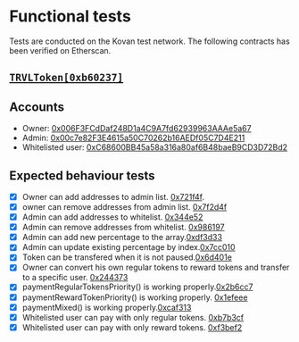 # Functional tests
Tests are conducted on the Kovan test network. The following contracts has been verified on Etherscan.
 
## [`TRVLToken[0xb60237]`](https://kovan.etherscan.io/address/0xD7c5f014dad18E53702eAd0e2b1ae50F8D7C1b63#code)

 
## Accounts
 
* Owner: [0x006F3FCdDaf248D1a4C9A7fd62939963AAAe5a67](https://kovan.etherscan.io/address/0x006F3FCdDaf248D1a4C9A7fd62939963AAAe5a67)
* Admin: [0x00c7e82F3E4615a50C70262b16AEDf05C7D4E211](https://kovan.etherscan.io/address/0x00c7e82F3E4615a50C70262b16AEDf05C7D4E211)
* Whitelisted user: [0xC68600BB45a58a316a80af6B48baeB9CD3D72Bd2](https://kovan.etherscan.io/address/0xC68600BB45a58a316a80af6B48baeB9CD3D72Bd2)
## Expected behaviour tests
 
- [x] Owner can add addresses to admin list. [0x721f4f](https://kovan.etherscan.io/tx/0x721f4f33837af81b15d04d3718684330258ef1121086f9c03a9548195dfadd18).
- [x] owner can remove addresses from admin list. [0x7f2d4f](https://kovan.etherscan.io/tx/0x7f2d4f31c07fe4114875b60753773d924dbf8eb92c166ac16b1a9c1c42fba6e0)
- [x] Admin can add addresses to whitelist. [0x344e52](https://kovan.etherscan.io/tx/0x344e52d21597da535f1ea3f9b1139d4db7bef7b477a32d9a8ad661a5d653f532)
- [x] Admin can remove addresses from whitelist. [0x986197](https://kovan.etherscan.io/tx/0x986197f3f9814d2261b2ed090b845da62d6fd2c3954eab5596c69612b05982d1)
- [x] Admin can add new percentage to the array.[0xdf3d33](https://kovan.etherscan.io/tx/0xdf3d33dadba40abb3045e367aca100dd7c8d15dae9d2baaa8820efd3cb943eca)
- [x] Admin can update existing percentage by index.[0x7cc010](https://kovan.etherscan.io/tx/0x319b4fecb3be883b4b34ceffde6135edcba399ce34c0016772806adebedf6084)
- [x] Token can be transfered when it is not paused.[0x6d401e](https://kovan.etherscan.io/tx/0x6d401e73e4399700f3e837c3b729fd18787756926808d0b5e7dc8c28333a4866)
- [x] Owner can convert his own regular tokens to reward tokens and transfer to a specific user. [0x244373](https://kovan.etherscan.io/tx/0x244373e4d49d01a6136b46a8a29c752d6b4a30e1df1b682a12fc2afc131c97ea)
- [x] paymentRegularTokensPriority() is working properly.[0x2b6cc7](https://kovan.etherscan.io/tx/0x2b6cc7d6b4951ac097a740455a765a3f6d92d570e7bd390e12a57e6610b040ec)
- [x] paymentRewardTokenPriority() is working properly. [0x1efeee](https://kovan.etherscan.io/tx/0x1efeee8511ecee361f861fc9f1befcc75b70142ebc25d7a6f1478f437566f577)
- [x] paymentMixed() is working properly.[0xcaf313](https://kovan.etherscan.io/tx/0xcaf313b4421492c6d6735bd292fa62e7145a08c6e6957e21f13375a1776fb66e)
- [x] Whitelisted user can pay with only regular tokens. [0xb7b3cf](https://kovan.etherscan.io/tx/0xb7b3cfd446aa8a8590e8e1cd6078a5fd697322b1cc23777b97f6a85cf9b2f19e)
- [x] Whitelisted user can pay with only reward tokens. [0xf3bef2](https://kovan.etherscan.io/tx/0xf3bef2568ccfddff692d871b18dcdae28bcecd6a7a851c55c23c54ed0e1df95f)
